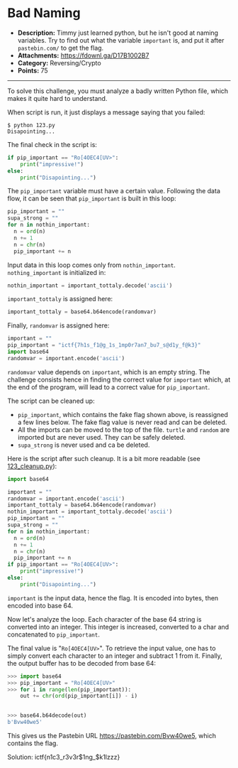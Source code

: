 # Bad Naming

- **Description:** Timmy just learned python, but he isn't good at naming variables. Try to find out what the variable `important` is, and put it after `pastebin.com/` to get the flag.
- **Attachments:** https://fdownl.ga/D17B1002B7
- **Category:** Reversing/Crypto
- **Points:** 75

---

To solve this challenge, you must analyze a badly written Python file, which makes it quite hard to understand.

When script is run, it just displays a message saying that you failed:

``` shell
$ python 123.py
Disapointing...
```

The final check in the script is:

```python
if pip_important == "Ro[4OEC4[UV>":
    print("impressive!")
else:
    print("Disapointing...")
```

The `pip_important` variable must have a certain value. Following the data flow, it can be seen that `pip_important` is built in this loop:

```python
pip_important = ""
supa_strong = ""
for n in nothin_important:
  n = ord(n)
  n += 1
  n = chr(n)
  pip_important += n
```

Input data in this loop comes only from `nothin_important`. `nothing_important` is initialized in:

```python
nothin_important = important_tottaly.decode('ascii')
```

`important_tottaly` is assigned here:

```python
important_tottaly = base64.b64encode(randomvar)
```

Finally, `randomvar` is assigned here:

```python
important = ""
pip_important = "ictf{7h1s_f1@g_1s_1mp0r7an7_bu7_s@d1y_f@k3}"
import base64
randomvar = important.encode('ascii')
```

`randomvar` value depends on `important`, which is an empty string. The challenge consists hence in finding the correct value for `important` which, at the end of the program, will lead to a correct value for `pip_important`.

The script can be cleaned up:

- `pip_important`, which contains the fake flag shown above, is reassigned a few lines below. The fake flag value is never read and can be deleted.
- All the imports can be moved to the top of the file. `turtle` and `random` are imported but are never used. They can be safely deleted.
- `supa_strong` is never used and ca be deleted.

Here is the script after such cleanup. It is a bit more readable (see [123_cleanup.py](123_cleanup.py)):

```python
import base64

important = ""
randomvar = important.encode('ascii')
important_tottaly = base64.b64encode(randomvar)
nothin_important = important_tottaly.decode('ascii')
pip_important = ""
supa_strong = ""
for n in nothin_important:
  n = ord(n)
  n += 1
  n = chr(n)
  pip_important += n
if pip_important == "Ro[4OEC4[UV>":
    print("impressive!")
else:
    print("Disapointing...")
```

`important` is the input data, hence the flag. It is encoded into bytes, then encoded into base 64.

Now let's analyze the loop. Each character of the base 64 string is converted into an integer. This integer is increased, converted to a char and concatenated to `pip_important`.

The final value is "`Ro[4OEC4[UV>`". To retrieve the input value, one has to simply convert each character to an integer and subtract 1 from it. Finally, the output buffer has to be decoded from base 64:

```python
>>> import base64
>>> pip_important = "Ro[4OEC4[UV>"
>>> for i in range(len(pip_important)):
	out += chr(ord(pip_important[i]) - i)

	
>>> base64.b64decode(out)
b'Bvw40we5'
```

This gives us the Pastebin URL https://pastebin.com/Bvw40we5, which contains the flag.

Solution: ictf{n1c3_r3v3r\$1ng_\$k1lzzz}